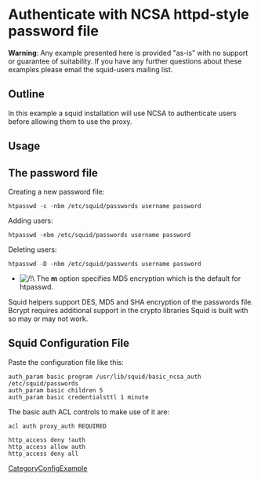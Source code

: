 # Authenticate with NCSA httpd-style password file

**Warning**: Any example presented here is provided "as-is" with no
support or guarantee of suitability. If you have any further questions
about these examples please email the squid-users mailing list.

## Outline

In this example a squid installation will use NCSA to authenticate users
before allowing them to use the proxy.

## Usage

## The password file

Creating a new password file:

    htpasswd -c -nbm /etc/squid/passwords username password

Adding users:

    htpasswd -nbm /etc/squid/passwords username password

Deleting users:

    htpasswd -D -nbm /etc/squid/passwords username password

  - ![/\!\\](https://wiki.squid-cache.org/wiki/squidtheme/img/alert.png)
    The **m** option specifies MD5 encryption which is the default for
    htpasswd.

Squid helpers support DES, MD5 and SHA encryption of the passwords file.
Bcrypt requires additional support in the crypto libraries Squid is
built with so may or may not work.

## Squid Configuration File

Paste the configuration file like this:

    auth_param basic program /usr/lib/squid/basic_ncsa_auth /etc/squid/passwords
    auth_param basic children 5
    auth_param basic credentialsttl 1 minute

The basic auth ACL controls to make use of it are:

    acl auth proxy_auth REQUIRED
    
    http_access deny !auth
    http_access allow auth
    http_access deny all

[CategoryConfigExample](/CategoryConfigExample#)
